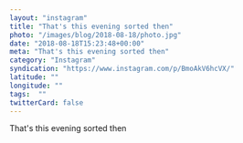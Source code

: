 ```yaml
---
layout: "instagram"
title: "That's this evening sorted then"
photo: "/images/blog/2018-08-18/photo.jpg"
date: "2018-08-18T15:23:48+00:00"
meta: "That's this evening sorted then"
category: "Instagram"
syndication: "https://www.instagram.com/p/BmoAkV6hcVX/"
latitude: ""
longitude: ""
tags:  ""
twitterCard: false
---
```

That's this evening sorted then
